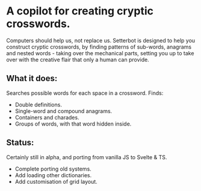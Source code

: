 # A copilot for creating cryptic crosswords. 

Computers should help us, not replace us. Setterbot is designed to help you construct cryptic crosswords, by finding patterns of sub-words, anagrams and nested words - taking over the mechanical parts, setting you up to take over with the creative flair that only a human can provide. 

## What it does: 

Searches possible words for each space in a crossword. 
Finds: 
-   Double definitions.
-   Single-word and compound anagrams.
-   Containers and charades.
-   Groups of words, with that word hidden inside. 


## Status: 

Certainly still in alpha, and porting from vanilla JS to Svelte & TS. 
- Complete porting old systems.
- Add loading other dictionaries.
- Add customisation of grid layout. 
